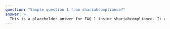 ```yaml
---
question: "Sample question 1 from shariahcompliance?"
answer: >
  This is a placeholder answer for FAQ 1 inside shariahcompliance. It uses proper YAML block formatting to avoid any parsing issues.
---
```

